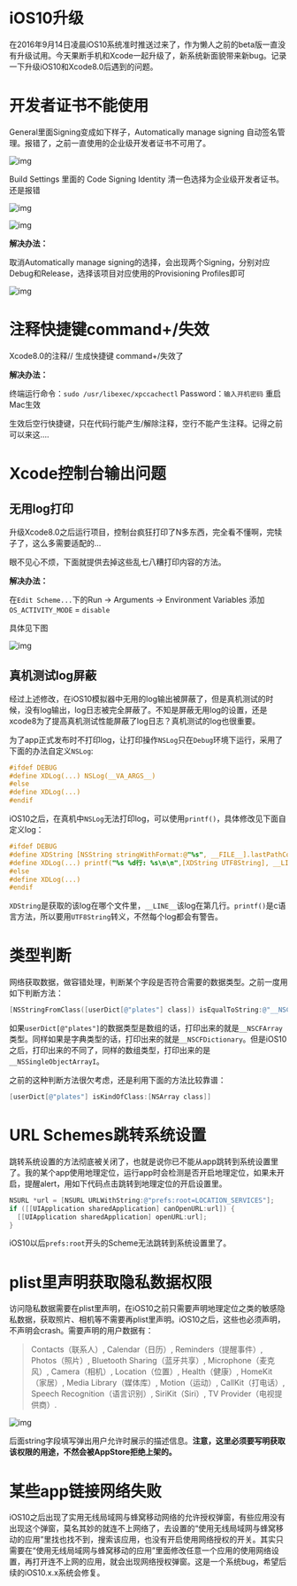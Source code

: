 # iOS10升级

在2016年9月14日凌晨iOS10系统准时推送过来了，作为懒人之前的beta版一直没有升级试用。今天果断手机和Xcode一起升级了，新系统新面貌带来新bug。记录一下升级iOS10和Xcode8.0后遇到的问题。

# 开发者证书不能使用

General里面Signing变成如下样子，Automatically manage signing 自动签名管理。报错了，之前一直使用的企业级开发者证书不可用了。

![img](https://github.com/mxdios/notebook/blob/master/notebooks/images/WechatIMG79.jpeg?raw=true)

Build Settings 里面的 Code Signing Identity 清一色选择为企业级开发者证书。还是报错

![img](https://github.com/mxdios/notebook/blob/master/notebooks/images/QQ20160914-0.png?raw=true)

![img](https://github.com/mxdios/notebook/blob/master/notebooks/images/QQ20160914-1.png?raw=true)

**解决办法：**

取消Automatically manage signing的选择，会出现两个Signing，分别对应Debug和Release，选择该项目对应使用的Provisioning Profiles即可

![img](https://github.com/mxdios/notebook/blob/master/notebooks/images/QQ20160914-2.png?raw=true)

# 注释快捷键command+/失效

Xcode8.0的注释// 生成快捷键 command+/失效了

**解决办法：**

终端运行命令：`sudo /usr/libexec/xpccachectl`
Password：`输入开机密码`
重启Mac生效

生效后空行快捷键，只在代码行能产生/解除注释，空行不能产生注释。记得之前可以来这....

# Xcode控制台输出问题

## 无用log打印

升级Xcode8.0之后运行项目，控制台疯狂打印了N多东西，完全看不懂啊，完犊子了，这么多需要适配的...

眼不见心不烦，下面就提供去掉这些乱七八糟打印内容的方法。

**解决办法：**

在`Edit Scheme...`下的Run -> Arguments -> Environment Variables 添加  `OS_ACTIVITY_MODE` = `disable`

具体见下图

![img](https://github.com/mxdios/notebook/blob/master/notebooks/images/QQ20160914-3.png?raw=true)

## 真机测试log屏蔽

经过上述修改，在iOS10模拟器中无用的log输出被屏蔽了，但是真机测试的时候，没有log输出，log日志被完全屏蔽了。不知是屏蔽无用log的设置，还是xcode8为了提高真机测试性能屏蔽了log日志？真机测试的log也很重要。

为了app正式发布时不打印log，让打印操作`NSLog`只在`Debug`环境下运行，采用了下面的办法自定义`NSLog`:

```Objective-c
#ifdef DEBUG
#define XDLog(...) NSLog(__VA_ARGS__)
#else
#define XDLog(...)
#endif
```
iOS10之后，在真机中`NSLog`无法打印log，可以使用`printf()`，具体修改见下面自定义log：

```Objective-c
#ifdef DEBUG
#define XDString [NSString stringWithFormat:@"%s", __FILE__].lastPathComponent
#define XDLog(...) printf("%s %d行: %s\n\n",[XDString UTF8String], __LINE__, [[NSString stringWithFormat:__VA_ARGS__] UTF8String]);
#else
#define XDLog(...)
#endif
```
`XDString`是获取的该log在哪个文件里，`__LINE__`该log在第几行。`printf()`是c语言方法，所以要用`UTF8String`转义，不然每个log都会有警告。


#  类型判断

网络获取数据，做容错处理，判断某个字段是否符合需要的数据类型。之前一度用如下判断方法：

```Objective-c
[NSStringFromClass([userDict[@"plates"] class]) isEqualToString:@"__NSCFArray"]
```
如果`userDict[@"plates"]`的数据类型是数组的话，打印出来的就是`__NSCFArray`类型。同样如果是字典类型的话，打印出来的就是`__NSCFDictionary`。但是iOS10之后，打印出来的不同了，同样的数组类型，打印出来的是`__NSSingleObjectArrayI`。

之前的这种判断方法很欠考虑，还是利用下面的方法比较靠谱：

```Objective-c
[userDict[@"plates"] isKindOfClass:[NSArray class]]
```

# URL Schemes跳转系统设置

跳转系统设置的方法彻底被关闭了，也就是说你已不能从app跳转到系统设置里了。我的某个app使用地理定位，运行app时会检测是否开启地理定位，如果未开启，提醒alert，用如下代码点击跳转到地理定位的开启设置里。

```Objective-c
NSURL *url = [NSURL URLWithString:@"prefs:root=LOCATION_SERVICES"];
if ([[UIApplication sharedApplication] canOpenURL:url]) {
  [[UIApplication sharedApplication] openURL:url];
}
```
iOS10以后`prefs:root`开头的Scheme无法跳转到系统设置里了。

# plist里声明获取隐私数据权限

访问隐私数据需要在plist里声明，在iOS10之前只需要声明地理定位之类的敏感隐私数据，获取照片、相机等不需要再plist里声明。iOS10之后，这些也必须声明，不声明会crash。需要声明的用户数据有：

> Contacts（联系人）, Calendar（日历）, Reminders（提醒事件）, Photos（照片）, Bluetooth Sharing（蓝牙共享）, Microphone（麦克风）, Camera（相机）, Location（位置）, Health（健康）, HomeKit（家居）, Media Library（媒体库）, Motion（运动）, CallKit（打电话）, Speech Recognition（语言识别）, SiriKit（Siri）, TV Provider（电视提供商）.

![img](https://github.com/mxdios/notebook/blob/master/notebooks/images/QQ20160921-0.png?raw=true)

后面string字段填写弹出用户允许时展示的描述信息。**注意，这里必须要写明获取该权限的用途，不然会被AppStore拒绝上架的。**

# 某些app链接网络失败

iOS10之后出现了实用无线局域网与蜂窝移动网络的允许授权弹窗，有些应用没有出现这个弹窗，莫名其妙的就连不上网络了，去设置的“使用无线局域网与蜂窝移动的应用”里找也找不到，搜索该应用，也没有开启使用网络授权的开关。其实只需要在“使用无线局域网与蜂窝移动的应用”里面修改任意一个应用的使用网络设置，再打开连不上网的应用，就会出现网络授权弹窗。这是一个系统bug，希望后续的iOS10.x.x系统会修复。


